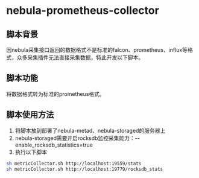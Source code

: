 # nebula-prometheus-collector

## 脚本背景
因nebula采集接口返回的数据格式不是标准的falcon、prometheus、influx等格式，众多采集插件无法直接采集数据，特此开发以下脚本。

## 脚本功能
将数据格式转为标准的prometheus格式。

## 脚本使用方法
1. 将脚本放到部署了nebula-metad、nebula-storaged的服务器上
2. nebula-storaged需要开启rocksdb监控采集能力：--enable_rocksdb_statistics=true
3. 执行以下脚本
```bash
sh metricCollector.sh http://localhost:19559/stats
sh metricCollector.sh http://localhost:19779/rocksdb_stats
```
